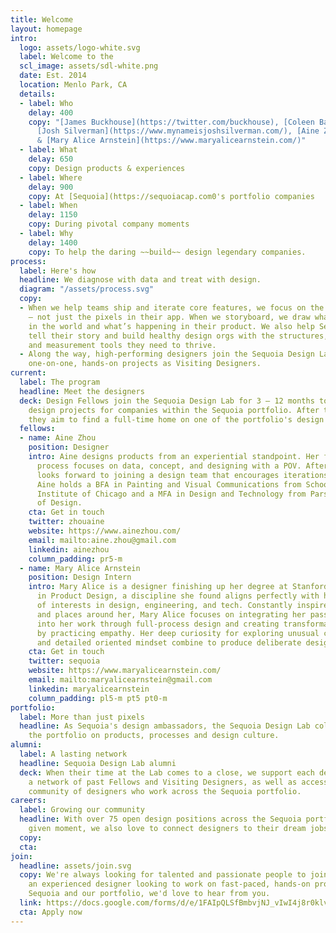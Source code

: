 ```yaml
---
title: Welcome
layout: homepage
intro:
  logo: assets/logo-white.svg
  label: Welcome to the
  scl_image: assets/sdl-white.png
  date: Est. 2014
  location: Menlo Park, CA
  details:
  - label: Who
    delay: 400
    copy: "[James Buckhouse](https://twitter.com/buckhouse), [Coleen Baik](https://www.coleenbaik.com/),
      [Josh Silverman](https://www.mynameisjoshsilverman.com/), [Aine Zhou](https://www.ainezhou.com/)
      & [Mary Alice Arnstein](https://www.maryalicearnstein.com/)"
  - label: What
    delay: 650
    copy: Design products & experiences
  - label: Where
    delay: 900
    copy: At [Sequoia](https://sequoiacap.com0's portfolio companies
  - label: When
    delay: 1150
    copy: During pivotal company moments
  - label: Why
    delay: 1400
    copy: To help the daring ~~build~~ design legendary companies.
process:
  label: Here's how
  headline: We diagnose with data and treat with design.
  diagram: "/assets/process.svg"
  copy:
  - When we help teams ship and iterate core features, we focus on the total experience
    — not just the pixels in their app. When we storyboard, we draw what’s happening
    in the world and what’s happening in their product. We also help Sequoia companies
    tell their story and build healthy design orgs with the structures, processes
    and measurement tools they need to thrive.
  - Along the way, high-performing designers join the Sequoia Design Lab for fast-paced,
    one-on-one, hands-on projects as Visiting Designers.
current:
  label: The program
  headline: Meet the designers
  deck: Design Fellows join the Sequoia Design Lab for 3 – 12 months to lead product
    design projects for companies within the Sequoia portfolio. After the fellowship,
    they aim to find a full-time home on one of the portfolio's design teams.
  fellows:
  - name: Aine Zhou
    position: Designer
    intro: Aine designs products from an experiential standpoint. Her full design
      process focuses on data, concept, and designing with a POV. After Sequoia, she
      looks forward to joining a design team that encourages iterations and risk.
      Aine holds a BFA in Painting and Visual Communications from School of the Art
      Institute of Chicago and a MFA in Design and Technology from Parsons School
      of Design.
    cta: Get in touch
    twitter: zhouaine
    website: https://www.ainezhou.com/
    email: mailto:aine.zhou@gmail.com
    linkedin: ainezhou
    column_padding: pr5-m
  - name: Mary Alice Arnstein
    position: Design Intern
    intro: Mary Alice is a designer finishing up her degree at Stanford University
      in Product Design, a discipline she found aligns perfectly with her intersection
      of interests in design, engineering, and tech. Constantly inspired by the people
      and places around her, Mary Alice focuses on integrating her passion for people
      into her work through full-process design and creating transformative products
      by practicing empathy. Her deep curiosity for exploring unusual connections
      and detailed oriented mindset combine to produce deliberate design.
    cta: Get in touch
    twitter: sequoia
    website: https://www.maryalicearnstein.com/
    email: mailto:maryalicearnstein@gmail.com
    linkedin: maryalicearnstein
    column_padding: pl5-m pt5 pt0-m
portfolio:
  label: More than just pixels
  headline: As Sequoia's design ambassadors, the Sequoia Design Lab collaborates across
    the portfolio on products, processes and design culture.
alumni:
  label: A lasting network
  headline: Sequoia Design Lab alumni
  deck: When their time at the Lab comes to a close, we support each designer with
    a network of past Fellows and Visiting Designers, as well as access to the larger
    community of designers who work across the Sequoia portfolio.
careers:
  label: Growing our community
  headline: With over 75 open design positions across the Sequoia portfolio at any
    given moment, we also love to connect designers to their dream jobs.
  copy: 
  cta: 
join:
  headline: assets/join.svg
  copy: We're always looking for talented and passionate people to join us. If you’re
    an experienced designer looking to work on fast-paced, hands-on projects with
    Sequoia and our portfolio, we'd love to hear from you.
  link: https://docs.google.com/forms/d/e/1FAIpQLSfBmbvjNJ_vIwI4j8r0klvYFh771Wks-XSm0vv7exYJLmlpKw/viewform?c=0&w=1
  cta: Apply now
---
```


